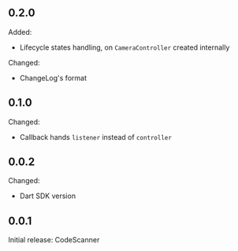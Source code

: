 ## 0.2.0

Added:
* Lifecycle states handling, on `CameraController` created internally

Changed:
* ChangeLog's format

## 0.1.0

Changed:
* Callback hands `listener` instead of `controller`

## 0.0.2

Changed:
* Dart SDK version

## 0.0.1

Initial release: CodeScanner
